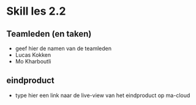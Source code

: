 # Skill les 2.2

## Teamleden (en taken)
- geef hier de namen van de teamleden
- Lucas Kokken
- Mo Kharboutli

## eindproduct
- type hier een link naar de live-view van het eindproduct op ma-cloud
